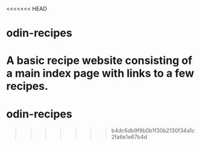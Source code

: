 <<<<<<< HEAD
# odin-recipes

A basic recipe website consisting of a main index page with links to a few recipes.
=======
# odin-recipes
>>>>>>> b4dc6db9f9b0b1f30b2130f34a1c2fa6e1e67b4d

